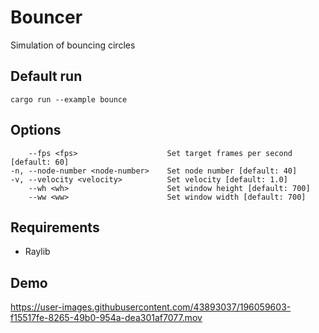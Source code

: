 # Bouncer

Simulation of bouncing circles

## Default run
```cargo run --example bounce```

## Options
```
    --fps <fps>                    Set target frames per second [default: 60]
-n, --node-number <node-number>    Set node number [default: 40]
-v, --velocity <velocity>          Set velocity [default: 1.0]
    --wh <wh>                      Set window height [default: 700]
    --ww <ww>                      Set window width [default: 700]
```

## Requirements
- Raylib

## Demo
https://user-images.githubusercontent.com/43893037/196059603-f15517fe-8265-49b0-954a-dea301af7077.mov

